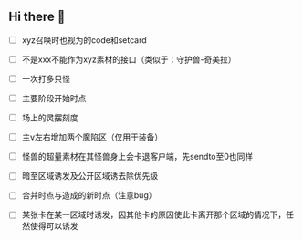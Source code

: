 ## Hi there 👋

- [ ]  xyz召唤时也视为的code和setcard

- [ ] 不是xxx不能作为xyz素材的接口（类似于：守护兽-奇美拉）

- [ ] 一次打多只怪

- [ ] 主要阶段开始时点

- [ ] 场上的灵摆刻度

- [ ] 主v左右增加两个魔陷区（仅用于装备）

- [ ] 怪兽的超量素材在其怪兽身上会卡退客户端，先sendto至0也同样

- [ ] 暗至区域诱发及公开区域诱去除优先级

- [ ] 合并时点与造成的新时点（注意bug）

- [ ] 某张卡在某一区域时诱发，因其他卡的原因使此卡离开那个区域的情况下，任然使得可以诱发
    
